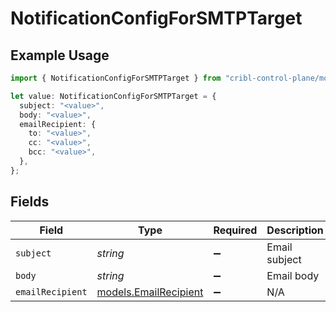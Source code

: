 # NotificationConfigForSMTPTarget

## Example Usage

```typescript
import { NotificationConfigForSMTPTarget } from "cribl-control-plane/models";

let value: NotificationConfigForSMTPTarget = {
  subject: "<value>",
  body: "<value>",
  emailRecipient: {
    to: "<value>",
    cc: "<value>",
    bcc: "<value>",
  },
};
```

## Fields

| Field                                                | Type                                                 | Required                                             | Description                                          |
| ---------------------------------------------------- | ---------------------------------------------------- | ---------------------------------------------------- | ---------------------------------------------------- |
| `subject`                                            | *string*                                             | :heavy_minus_sign:                                   | Email subject                                        |
| `body`                                               | *string*                                             | :heavy_minus_sign:                                   | Email body                                           |
| `emailRecipient`                                     | [models.EmailRecipient](../models/emailrecipient.md) | :heavy_minus_sign:                                   | N/A                                                  |